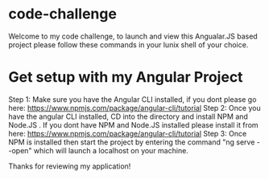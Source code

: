 # code-challenge

Welcome to my code challenge, to launch and view this Angualar.JS based project please follow these commands in your lunix shell of your choice.

# Get setup with my Angular Project

Step 1: Make sure you have the Angular CLI installed, if you dont please go here: https://www.npmjs.com/package/angular-cli/tutorial
Step 2: Once you have the angular CLI installed, CD into the directory and install NPM and Node.JS . If you dont have NPM and Node.JS installed please install it from here: https://www.npmjs.com/package/angular-cli/tutorial
Step 3: Once NPM is installed then start the project by entering the command "ng serve --open" which will launch a localhost on your machine.

Thanks for reviewing my application!

